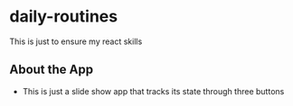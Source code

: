 # daily-routines

This is just to ensure my react skills

## About the App

- This is just a slide show app that tracks its state through three buttons
